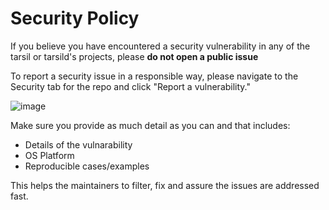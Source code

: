 # Security Policy

If you believe you have encountered a security vulnerability in any of the tarsil or tarsild's projects,
please **do not open a public issue**

To report a security issue in a responsible way, please navigate to the Security tab for the repo and click "Report a vulnerability."

![image](https://user-images.githubusercontent.com/11027931/212678219-c63df1a5-bd91-40bd-88c3-6ad5e2a180f4.png)

Make sure you provide as much detail as you can and that includes:

* Details of the vulnarability
* OS Platform
* Reproducible cases/examples

This helps the maintainers to filter, fix and assure the issues are addressed fast.
